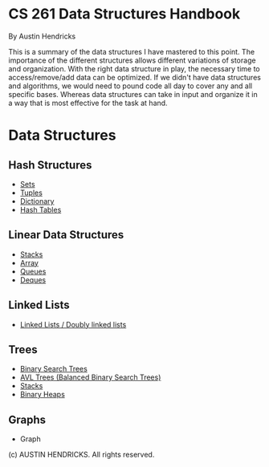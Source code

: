 # CS 261 Data Structures Handbook

By Austin Hendricks

This is a summary of the data structures I have mastered to this point. The importance of the different structures allows different variations of storage and organization. With the right data structure in play, the necessary time to access/remove/add data can be optimized. If we didn't have data structures and algorithms, we would need to pound code all day to cover any and all specific bases. Whereas data structures can take in input and organize it in a way that is most effective for the task at hand.

# Data Structures

## Hash Structures
 * [Sets](sets.md)
 * [Tuples](tuple.md)
 * [Dictionary](dictionary.md)
 * [Hash Tables](hash_table.md)

## Linear Data Structures
  * [Stacks](stack.md)
  * [Array](array.md)
  * [Queues](queue.md)
  * [Deques](deque.md)
  
## Linked Lists
  * [Linked Lists / Doubly linked lists](linked_list.md)

 ## Trees
  * [Binary Search Trees](binary_search_tree.md)
  * [AVL Trees (Balanced Binary Search Trees)](avl_trees.md)
  * [Stacks](stack.md)
  * [Binary Heaps](binary_heap.md)
  
 ## Graphs
  * Graph

(c) AUSTIN HENDRICKS. All rights reserved.
